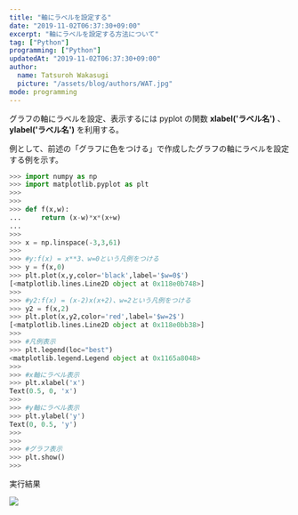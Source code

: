 ```yaml
---
title: "軸にラベルを設定する"
date: "2019-11-02T06:37:30+09:00"
excerpt: "軸にラベルを設定する方法について"
tag: ["Python"]
programming: ["Python"]
updatedAt: "2019-11-02T06:37:30+09:00"
author:
  name: Tatsuroh Wakasugi
  picture: "/assets/blog/authors/WAT.jpg"
mode: programming
---
```


<div class="note_content_by_programming_language" id="note_content_Python">

グラフの軸にラベルを設定、表示するには pyplot の関数 **xlabel('ラベル名')** 、 **ylabel('ラベル名')** を利用する。

例として、前述の「グラフに色をつける」で作成したグラフの軸にラベルを設定する例を示す。

```python
>>> import numpy as np
>>> import matplotlib.pyplot as plt
>>>
>>>
>>> def f(x,w):
...     return (x-w)*x*(x+w)
...
>>>
>>> x = np.linspace(-3,3,61)
>>>
>>> #y:f(x) = x**3、w=0という凡例をつける
>>> y = f(x,0)
>>> plt.plot(x,y,color='black',label='$w=0$')
[<matplotlib.lines.Line2D object at 0x118e0b748>]
>>>
>>> #y2:f(x) = (x-2)x(x+2)、w=2という凡例をつける
>>> y2 = f(x,2)
>>> plt.plot(x,y2,color='red',label='$w=2$')
[<matplotlib.lines.Line2D object at 0x118e0bb38>]
>>>
>>> #凡例表示
>>> plt.legend(loc="best")
<matplotlib.legend.Legend object at 0x1165a8048>
>>>
>>> #x軸にラベル表示
>>> plt.xlabel('x')
Text(0.5, 0, 'x')
>>>
>>> #y軸にラベル表示
>>> plt.ylabel('y')
Text(0, 0.5, 'y')
>>>
>>>
>>> #グラフ表示
>>> plt.show()
>>>
```

実行結果

![](/assets/note/programming/101_data_process/label/Figure_7.png)

</div>
